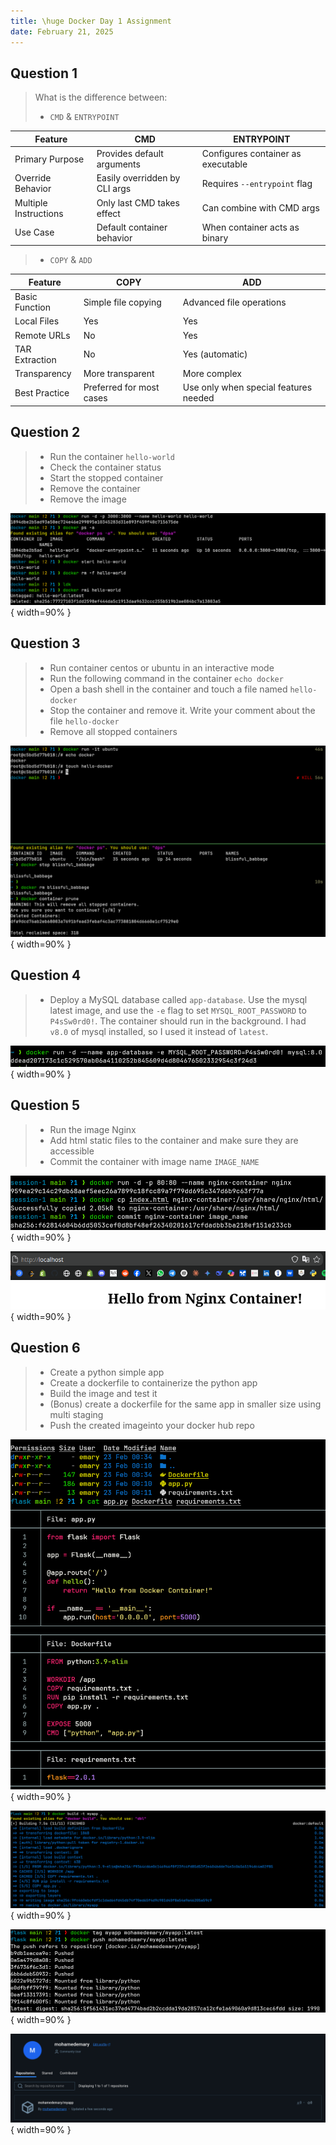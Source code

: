 ```yaml
---
title: \huge Docker Day 1 Assignment
date: February 21, 2025
---
```


## Question 1

> What is the difference between:
>
> - `CMD` & `ENTRYPOINT`

| Feature               | CMD                           | ENTRYPOINT                         |
| --------------------- | ----------------------------- | ---------------------------------- |
| Primary Purpose       | Provides default arguments    | Configures container as executable |
| Override Behavior     | Easily overridden by CLI args | Requires `--entrypoint` flag       |
| Multiple Instructions | Only last CMD takes effect    | Can combine with CMD args          |
| Use Case              | Default container behavior    | When container acts as binary      |

> - `COPY` & `ADD`

| Feature        | COPY                     | ADD                                   |
| -------------- | ------------------------ | ------------------------------------- |
| Basic Function | Simple file copying      | Advanced file operations              |
| Local Files    | Yes                      | Yes                                   |
| Remote URLs    | No                       | Yes                                   |
| TAR Extraction | No                       | Yes (automatic)                       |
| Transparency   | More transparent         | More complex                          |
| Best Practice  | Preferred for most cases | Use only when special features needed |

## Question 2

> - Run the container `hello-world`
> - Check the container status
> - Start the stopped container
> - Remove the container
> - Remove the image

![Answer](images/image.png){ width=90% }

## Question 3

> - Run container centos or ubuntu in an interactive mode
> - Run the following command in the container `echo docker`
> - Open a bash shell in the container and touch a file named `hello-docker`
> - Stop the container and remove it. Write your comment about the file `hello-docker`
> - Remove all stopped containers

![Answer](images/image-1.png){ width=90% }

## Question 4

> - Deploy a MySQL database called `app-database`. Use the mysql latest image, and use the `-e` flag to set `MYSQL_ROOT_PASSWORD` to `P4sSw0rd0!`. The container should run in the background.
>   I had `v8.0` of mysql installed, so I used it instead of `latest`.

![Answer](images/image-2.png){ width=90% }

## Question 5

> - Run the image Nginx
> - Add html static files to the container and make sure they are accessible
> - Commit the container with image name `IMAGE_NAME`

![Commands](images/image-4.png){ width=90% }

![In Browser](images/image-3.png){ width=90% }

## Question 6

> - Create a python simple app
> - Create a dockerfile to containerize the python app
> - Build the image and test it
> - (Bonus) create a dockerfile for the same app in smaller size using multi staging
> - Push the created imageinto your docker hub repo

![Files & Their Content](images/image-5.png){ width=90% }

![Building The Image](images/image-6.png){ width=90% }

![Pushing Image To Docker Hub](images/image-8.png){ width=90% }

![Screenshot of the image pushed to Docker Hub](images/image-9.png){ width=90% }
